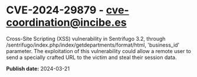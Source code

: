 # CVE-2024-29879 - cve-coordination@incibe.es

Cross-Site Scripting (XSS) vulnerability in Sentrifugo 3.2, through   /sentrifugo/index.php/index/getdepartments/format/html,  'business_id' parameter. The exploitation of this vulnerability could allow  a remote user to send a specially crafted URL to the victim and steal their session data.


**Publish date:** 2024-03-21
